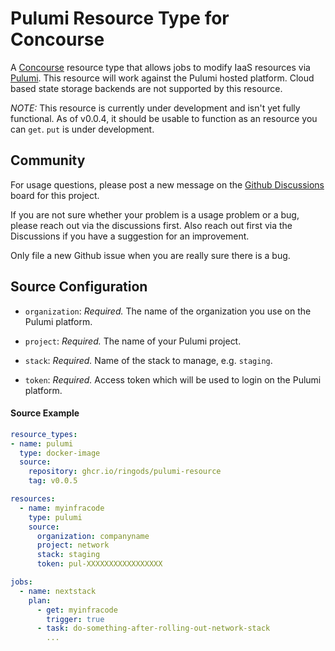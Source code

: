 # Pulumi Resource Type for Concourse

A [Concourse](http://concourse-ci.org/) resource type that allows jobs to modify IaaS resources via [Pulumi](https://www.pulumi.com/). This resource will work against the Pulumi hosted platform. Cloud based state storage backends are not supported by this resource.

*NOTE:* This resource is currently under development and isn't yet fully functional. As of v0.0.4, it should be usable to function as an resource you can `get`. `put` is under development.

## Community

For usage questions, please post a new message on the [Github Discussions](https://github.com/ringods/pulumi-resource/discussions) board for this project.

If you are not sure whether your problem is a usage problem or a bug, please reach out via the discussions first. Also reach out first via the Discussions if you have a suggestion for an improvement.

Only file a new Github issue when you are really sure there is a bug.

## Source Configuration

* `organization`: *Required.* The name of the organization you use on the Pulumi platform.

* `project`: *Required.* The name of your Pulumi project.

* `stack`: *Required.* Name of the stack to manage, e.g. `staging`.

* `token`: *Required.* Access token which will be used to login on the Pulumi platform.

#### Source Example

```yaml
resource_types:
- name: pulumi
  type: docker-image
  source:
    repository: ghcr.io/ringods/pulumi-resource
    tag: v0.0.5

resources:
  - name: myinfracode
    type: pulumi
    source:
      organization: companyname
      project: network
      stack: staging
      token: pul-XXXXXXXXXXXXXXXXX

jobs:
  - name: nextstack
    plan:
      - get: myinfracode
        trigger: true
      - task: do-something-after-rolling-out-network-stack
        ...
```
